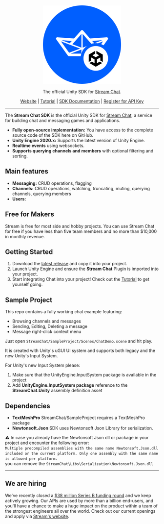 ﻿<p align="center">
  <img src="ReadmeAssets/256px.png"/>
</p>

<p align="center">
    The official Unity SDK for <a href="https://getstream.io/chat/sdk/unity/">Stream Chat</a>.
</p>

<p align="center">
    <a href="https://getstream.io/chat/sdk/unity/">Website</a>
    |
    <a href="https://getstream.io/chat/unity/tutorial/">Tutorial</a>
    |
    <a href="https://getstream.io/chat/docs/sdk/unity/">SDK Documentation</a>
    |
    <a href="https://getstream.io/chat/trial/">Register for API Key</a>
</p>

---

The **Stream Chat SDK** is the official Unity SDK for [Stream Chat](https://getstream.io/chat/sdk/unity/), a service for building chat and messaging games and applications.

- **Fully open-source implementation:** You have access to the complete source code of the SDK here on GitHub.
- **Unity Engine 2020.x:** Supports the latest version of Unity Engine.
- **Realtime events** using websockets.
- **Supports querying channels and members** with optional filtering and sorting.

## Main features

- **Messaging:** CRUD operations, flagging
- **Channels:** CRUD operations, watching, truncating, muting, querying channels, querying members
- **Users:**

## Free for Makers

Stream is free for most side and hobby projects. You can use Stream Chat for free if you have less than five team members and no more than $10,000 in monthly revenue.

## Getting Started

1. Download the [latest release](https://github.com/GetStream/stream-chat-unity/releases/latest) and copy it into your project.
2. Launch Unity Engine and ensure the **Stream Chat** Plugin is imported into your project.
3. Start integrating Chat into your project! Check out the [Tutorial](https://getstream.io/chat/unity/tutorial/) to get yourself going.

## Sample Project

This repo contains a fully working chat example featuring:
- Browsing channels and messages
- Sending, Editing, Deleting a message
- Message right-click context menu

Just open `StreamChat/SampleProject/Scenes/ChatDemo.scene` and hit play.

It is created with Unity's uGUI UI system and supports both legacy and the new Unity's Input System. 

For Unity's new Input System please:
1. Make sure that the UnityEngine.InputSystem package is available in the project
2. Add **UnityEngine.InputSystem package** reference to the **StreamChat.Unity** assembly definition asset

## Dependencies

- **TextMeshPro** StreamChat/SampleProject requires a TextMeshPro package
- **Newtonsoft.Json** SDK uses Newtonsoft Json Library for serialization.

:warning: In case you already have the Newtonsoft Json dll or package in your project and encounter the following error:<br>
`Multiple precompiled assemblies with the same name Newtonsoft.Json.dll included or the current platform. Only one assembly with the same name is allowed per platform.`
<br>you can remove the `StreamChat\Libs\Serialization\Newtonsoft.Json.dll`

---

## We are hiring

We've recently closed a [\$38 million Series B funding round](https://techcrunch.com/2021/03/04/stream-raises-38m-as-its-chat-and-activity-feed-apis-power-communications-for-1b-users/) and we keep actively growing.
Our APIs are used by more than a billion end-users, and you'll have a chance to make a huge impact on the product within a team of the strongest engineers all over the world.
Check out our current openings and apply via [Stream's website](https://getstream.io/team/#jobs).
